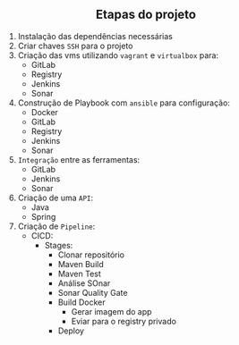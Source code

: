 <h2 align="center">Etapas do projeto</h2>

1. Instalação das dependências necessárias
2. Criar chaves `SSH` para o projeto
3. Criação das vms utilizando `vagrant` e `virtualbox` para:
    - GitLab
    - Registry
    - Jenkins
    - Sonar
4. Construção de Playbook com `ansible` para configuração:
    - Docker
    - GitLab
    - Registry
    - Jenkins
    - Sonar
5. `Integração` entre as ferramentas:
    - GitLab
    - Jenkins
    - Sonar
6. Criação de uma `API`:
    - Java
    - Spring
7. Criação de `Pipeline`:
    - CICD:
      - Stages:
        - Clonar repositório
        - Maven Build
        - Maven Test
        - Análise SOnar
        - Sonar Quality Gate
        - Build Docker
          - Gerar imagem do app
          - Eviar para o registry privado
        - Deploy
